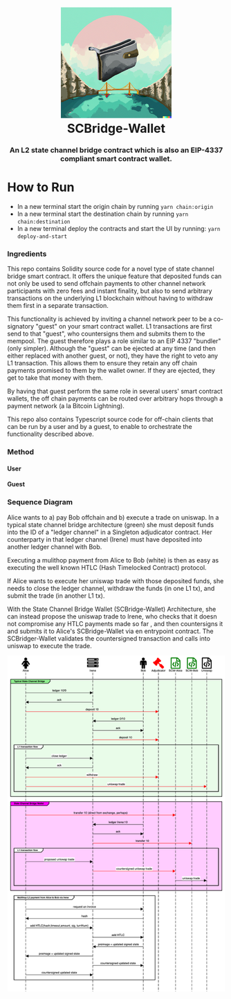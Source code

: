 <h1 align="center">
<div><img src="./SCBridge-Wallet.png"><br>
SCBridge-Wallet
</h1>
<h3 align="center">
An L2 state channel bridge contract which is also an EIP-4337 compliant smart contract wallet.
</h3>

# How to Run

- In a new terminal start the origin chain by running `yarn chain:origin`
- In a new terminal start the destination chain by running `yarn chain:destination`
- In a new terminal deploy the contracts and start the UI by running: `yarn deploy-and-start`

### Ingredients

This repo contains Solidity source code for a novel type of state channel bridge smart contract. It offers the unique feature that deposited funds can not only be used to send offchain payments to other channel network participants with zero fees and instant finality, but also to send arbitrary transactions on the underlying L1 blockchain without having to withdraw them first in a separate transaction.

This functionality is achieved by inviting a channel network peer to be a co-signatory "guest" on your smart contract wallet. L1 transactions are first send to that "guest", who countersigns them and submits them to the mempool. The guest therefore plays a role similar to an EIP 4337 "bundler" (only simpler). Although the "guest" can be ejected at any time (and then either replaced with another guest, or not), they have the right to veto any L1 transaction. This allows them to ensure they retain any off chain payments promised to them by the wallet owner. If they are ejected, they get to take that money with them.

By having that guest perform the same role in several users' smart contract wallets, the off chain payments can be routed over arbitrary hops through a payment network (a la Bitcoin Lightning).

This repo also contains Typescript source code for off-chain clients that can be run by a user and by a guest, to enable to orchestrate the functionality described above.

### Method

#### User

#### Guest

### Sequence Diagram

Alice wants to a) pay Bob offchain and b) execute a trade on uniswap. In a typical state channel bridge architecture (green) she must deposit funds into the ID of a "ledger channel" in a Singleton adjudicator contract. Her counterparty in that ledger channel (Irene) must have deposited into another ledger channel with Bob.

Executing a mulithop payment from Alice to Bob (white) is then as easy as executing the well known HTLC (Hash Timelocked Contract) protocol.

If Alice wants to execute her uniswap trade with those deposited funds, she needs to close the ledger channel, withdraw the funds (in one L1 tx), and submit the trade (in another L1 tx).

With the State Channel Bridge Wallet (SCBridge-Wallet) Architecture, she can instead propose the uniswap trade to Irene, who checks that it doesn not compromise any HTLC payments made so far
, and then countersigns it and submits it to Alice's SCBridge-Wallet via en entrypoint contract. The SCBridger-Wallet validates the countersigned transaction and calls into uniswap to execute the trade.

![Sequence Diagram](./SCBridge-Wallet-sequence.png)

<!-- diagram source, edit at sequencediagram.org
fontawesome f182 Alice
fontawesome f233 Irene
fontawesome f183 Bob

fontawesome f0e3 Adjudicator #red
fontawesome f1c9 SCW-Alice #green
fontawesome f1c9 SCW-Bob #green
fontawesome f1c9 Uniswap


group #lightgreen Typical State Channel Bridge

Alice->Irene: ledger 10/0
Alice<-Irene: ack
Alice-#red>Adjudicator: deposit 10
Bob->Irene: ledger 0/10
Bob<-Irene: ack
Irene-#red>Adjudicator: deposit 10
group L1 transaction flow
Alice->Irene: close ledger
Alice<-Irene: ack
Alice-#red>Adjudicator: withdraw
Alice-#red>Uniswap: uniswap trade
end
end

group #ff00ff State Channel Bridge Wallet
Alice-#red>SCW-Alice: transfer 10 (direct from exchange, perhaps)
Bob->Irene: ledger Irene:10
Bob<-Irene: ack
Irene-#red>SCW-Bob: transfer 10
group L1 transaction flow
Alice->Irene: proposed uniswap trade
Irene-#red>SCW-Alice: countersigned uniswap trade

SCW-Alice->Uniswap: uniswap trade
end


end

group Multihop L2 payment from Alice to Bob via Irene
Alice->Bob: request an invoice
Bob->Alice: hash
Alice->Irene: add HTLC(hash,timeout,amount, sig, turnNum)
Irene->Bob: add HTLC
Bob->Irene:  preimage + updated signed state
Irene->Alice: preimage + updated signed state
Irene->Bob: countersigned updated state
Alice->Irene: countersigned updated state
end
-->
